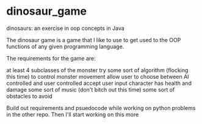 # dinosaur_game
dinosaurs: an exercise in oop concepts in Java

The dinosaur game is a game that I like to use to get used to the OOP functions of any given programming language. 

The requirements for the game are: 

at least 4 subclasses of the monster
try some sort of algorithm (flocking this time) to control monster movement
allow user to choose between AI controlled and user controlled
accept user input 
character has health and damage
some sort of music (don't bitch out this time) 
some sort of obstacles to avoid

Build out requirements and psuedocode while working on python problems in the other repo. 
Then I'll start working on this more

